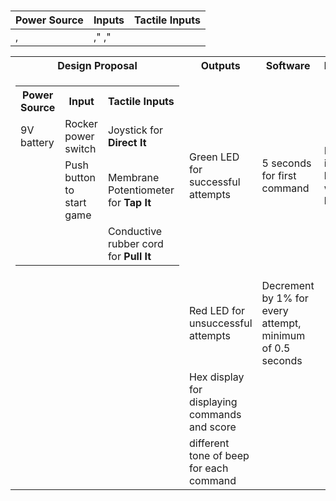 # 

Power Source | Inputs | Tactile Inputs
------------------ | ------------------- | -------------------
 | ,  | ," ," 



<table>
  <tr>
    <th>Design Proposal</th>
    <th>Outputs</th>
    <th>Software</th>
    <th>Enclosure</th>
  </tr>
  <tr>
      <td>
          <table>
              <tr>
                  <th>Power Source</th>
                  <th>Input</th>
                  <th>Tactile Inputs</th>
              </tr>
              <tr>
                  <td>9V battery</td>
                  <td>Rocker power switch</td>
                  <td>Joystick for <b>Direct It</b></td>
              </tr>
              <tr>
                  <td></td>
                  <td>Push button to start game</td>
                  <td>Membrane Potentiometer for <b>Tap It</b></td>
              </tr>
              <tr>
                  <td></td>
                  <td></td>
                  <td>Conductive rubber cord for <b>Pull It</b></td>
              </tr>
          </table>
      </td>
    <td>Green LED for successful attempts</td>
    <td>5 seconds for first command</td>
    <td>Enclosed in a laser-cut wooden box</td>
  </tr>
  <tr>
    <td></td>
    <td>Red LED for unsuccessful attempts</td>
    <td>Decrement by 1% for every attempt, minimum of 0.5 seconds</td>
    <td></td>
  </tr>
  <tr>
    <td></td>
    <td>Hex display for displaying commands and score</td>
    <td></td>
    <td></td>
  </tr>
  <tr>
    <td></td>
    <td>different tone of beep for each command</td>
    <td></td>
    <td></td>
  </tr>
</table>
